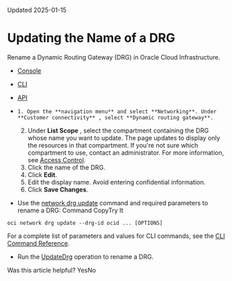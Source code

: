 Updated 2025-01-15
# Updating the Name of a DRG
Rename a Dynamic Routing Gateway (DRG) in Oracle Cloud Infrastructure.
  * [Console](https://docs.oracle.com/en-us/iaas/Content/Network/Tasks/drg-update.htm)
  * [CLI](https://docs.oracle.com/en-us/iaas/Content/Network/Tasks/drg-update.htm)
  * [API](https://docs.oracle.com/en-us/iaas/Content/Network/Tasks/drg-update.htm)


  *     1. Open the **navigation menu** and select **Networking**. Under **Customer connectivity** , select **Dynamic routing gateway**.
    2. Under **List Scope** , select the compartment containing the DRG whose name you want to update.
The page updates to display only the resources in that compartment. If you're not sure which compartment to use, contact an administrator. For more information, see [Access Control](https://docs.oracle.com/en-us/iaas/Content/Network/Concepts/accesscontrol.htm#Access_Control).
    3. Click the name of the DRG.
    4. Click **Edit**.
    5. Edit the display name. Avoid entering confidential information. 
    6. Click **Save Changes**.
  * Use the [network drg update](https://docs.oracle.com/iaas/tools/oci-cli/latest/oci_cli_docs/cmdref/network/drg/update.html) command and required parameters to rename a DRG:
Command
CopyTry It
```
oci network drg update --drg-id ocid ... [OPTIONS]
```

For a complete list of parameters and values for CLI commands, see the [CLI Command Reference](https://docs.oracle.com/iaas/tools/oci-cli/latest).
  * Run the [UpdateDrg](https://docs.oracle.com/iaas/api/#/en/iaas/latest/Drg/UpdateDrg) operation to rename a DRG.


Was this article helpful?
YesNo

